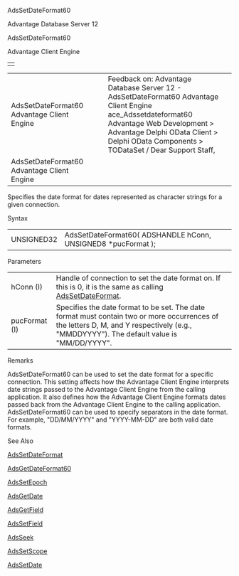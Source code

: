 AdsSetDateFormat60




Advantage Database Server 12  

AdsSetDateFormat60

Advantage Client Engine

|  |
| --- |
|  |

|  |  |  |  |  |
| --- | --- | --- | --- | --- |
| AdsSetDateFormat60  Advantage Client Engine |  |  | Feedback on: Advantage Database Server 12 - AdsSetDateFormat60 Advantage Client Engine ace\_Adssetdateformat60 Advantage Web Development > Advantage Delphi OData Client > Delphi OData Components > TODataSet / Dear Support Staff, |  |
| AdsSetDateFormat60  Advantage Client Engine |  |  |  |  |

Specifies the date format for dates represented as character strings for a given connection.

Syntax

|  |  |
| --- | --- |
| UNSIGNED32 | AdsSetDateFormat60( ADSHANDLE hConn, UNSIGNED8 \*pucFormat ); |

Parameters

|  |  |
| --- | --- |
| hConn (I) | Handle of connection to set the date format on. If this is 0, it is the same as calling [AdsSetDateFormat](ace_adssetdateformat.htm). |
| pucFormat (I) | Specifies the date format to be set. The date format must contain two or more occurrences of the letters D, M, and Y respectively (e.g., "MMDDYYYY"). The default value is "MM/DD/YYYY". |

Remarks

AdsSetDateFormat60 can be used to set the date format for a specific connection. This setting affects how the Advantage Client Engine interprets date strings passed to the Advantage Client Engine from the calling application. It also defines how the Advantage Client Engine formats dates passed back from the Advantage Client Engine to the calling application. AdsSetDateFormat60 can be used to specify separators in the date format. For example, "DD/MM/YYYY" and "YYYY-MM-DD" are both valid date formats.

See Also

[AdsSetDateFormat](ace_adssetdateformat.htm)

[AdsGetDateFormat60](ace_adsgetdateformat60.htm)

[AdsSetEpoch](ace_adssetepoch.htm)

[AdsGetDate](ace_adsgetdate.htm)

[AdsGetField](ace_adsgetfield.htm)

[AdsSetField](ace_adssetfield.htm)

[AdsSeek](ace_adsseek.htm)

[AdsSetScope](ace_adssetscope.htm)

[AdsSetDate](ace_adssetdate.htm)